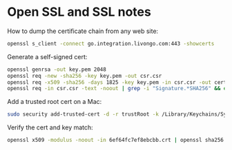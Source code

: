 # Open SSL and SSL notes

How to dump the certificate chain from any web site:

  ```bash
openssl s_client -connect go.integration.livongo.com:443 -showcerts
  ```

Generate a self-signed cert:

```bash
openssl genrsa -out key.pem 2048
openssl req -new -sha256 -key key.pem -out csr.csr
openssl req -x509 -sha256 -days 1825 -key key.pem -in csr.csr -out certificate.pem
openssl req -in csr.csr -text -noout | grep -i "Signature.*SHA256" && echo "All is well"
```

Add a trusted root cert on a Mac:

```bash
sudo security add-trusted-cert -d -r trustRoot -k /Library/Keychains/System.keychain serviceca.crt
```

Verify the cert and key match:
```bash
openssl x509 -modulus -noout -in 6ef64fc7ef8ebcbb.crt | openssl sha256
```

```bash

